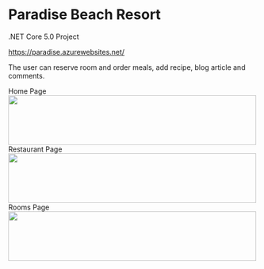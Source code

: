 # Paradise Beach Resort
.NET Core 5.0 Project

https://paradise.azurewebsites.net/

The user can reserve room and order meals, add recipe, blog article and comments.

 Home Page
<img align="left" width="500" height="100" src="https://user-images.githubusercontent.com/74212719/120187485-8409b180-c21d-11eb-8c9e-1816fa862c51.jpg">


 Restaurant Page
<img align="left" width="500" height="100" src="https://user-images.githubusercontent.com/74212719/120188637-08106900-c21f-11eb-9473-08b80758e297.jpg">

 Rooms Page
<img align="left" width="500" height="100" src="https://user-images.githubusercontent.com/74212719/120188713-1c546600-c21f-11eb-944d-d788c5de4a85.jpg">
